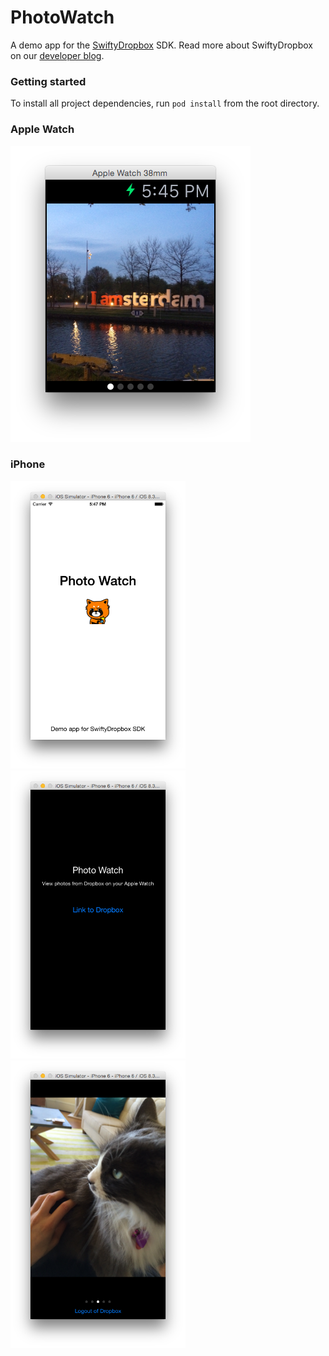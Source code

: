 # PhotoWatch
A demo app for the [SwiftyDropbox](https://github.com/dropbox/SwiftyDropbox) SDK. Read more about SwiftyDropbox on our [developer blog](https://blogs.dropbox.com/developers/2015/05/try-out-swiftydropbox-the-new-swift-sdk-for-dropbox-api-v2/).

### Getting started

To install all project dependencies, run `pod install` from the root directory.

### Apple Watch
<img src="Screenshots/watch.png" />

### iPhone
<img src="Screenshots/phone-splash.png" width="280" />
<img src="Screenshots/phone-login.png" width="280" />
<img src="Screenshots/phone-photo.png" width="280" />
